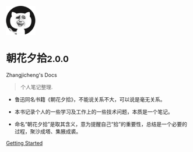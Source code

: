 <img width="80" src="/assets/cover.png">

# 朝花夕拾<small>2.0.0</small>

Zhangjicheng's Docs

> 个人笔记整理.

- 鲁迅同名书籍《朝花夕拾》，不能说关系不大，可以说是毫无关系。

- 本书记录个人的一些学习及工作上的一些技术问题，本质是一个笔记。

- 命名“朝花夕拾”是取其含义，意为提醒自己“拾”的重要性，总结是一个必要的过程，聚沙成塔、集腋成裘。

[Getting Started](#my-docs)
